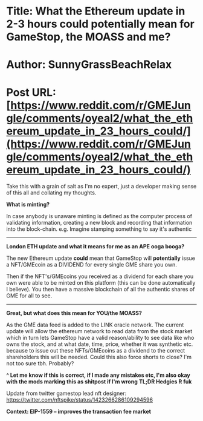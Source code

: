 # Title: What the Ethereum update in 2-3 hours could potentially mean for GameStop, the MOASS and me?
# Author: SunnyGrassBeachRelax
# Post URL: [https://www.reddit.com/r/GMEJungle/comments/oyeal2/what_the_ethereum_update_in_23_hours_could/](https://www.reddit.com/r/GMEJungle/comments/oyeal2/what_the_ethereum_update_in_23_hours_could/)


Take this with a grain of salt as I'm no expert, just a developer making sense of this all and collating my thoughts.

**What is minting?**

In case anybody is unaware minting is defined as the computer process of validating information, creating a new block and recording that information into the block-chain. e.g. Imagine stamping something to say it's authentic

--------------------------------------------------------------------------------------------------------------------------------------------------------------------------------
**London ETH update and what it means for me as an APE ooga booga?**


The new Ethereum update **could** mean that GameStop will **potentially** issue a NFT/GMEcoin as a DIVIDEND for every single GME share you own. 

Then if the NFT's/GMEcoins you received as a dividend for each share you own were able to be minted on this platform (this can be done automatically I believe). You then have a massive blockchain of all the authentic shares of GME for all to see. 

--------------------------------------------------------------------------------------------------------------------------------------------------------------------------------

**Great, but what does this mean for YOU/the MOASS?**

As the GME data feed is added to the LINK oracle network. The current update will allow the ethereum network to read data from the stock market which in turn lets GameStop have a valid reason/ability to see data like  who owns the stock, and at what date, time, price, whether it was synthetic etc. because to issue out these NFTs/GMEcoins as a dividend to the correct shareholders this will be needed. Could this also force shorts to close? I'm not too sure tbh. Probably?


**^ Let me know if this is correct, if I made any mistakes etc, I'm also okay with the mods marking this as shitpost if I'm wrong**
**TL;DR Hedgies R fuk**


Update from twitter gamestop lead nft designer:
https://twitter.com/nftspike/status/1423266286109294596

**Context: EIP-1559 – improves the transaction fee market**
